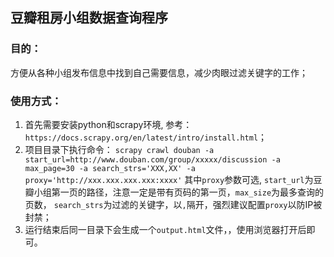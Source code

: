 ## 豆瓣租房小组数据查询程序

### 目的：
方便从各种小组发布信息中找到自己需要信息，减少肉眼过滤关键字的工作；

### 使用方式：
1. 首先需要安装python和scrapy环境, 参考：`https://docs.scrapy.org/en/latest/intro/install.html`；
2. 项目目录下执行命令：
   `scrapy crawl douban -a start_url=http://www.douban.com/group/xxxxx/discussion -a max_page=30 -a search_strs='XXX,XX' -a proxy='http://xxx.xxx.xxx.xxx:xxxx'`
   其中`proxy`参数可选, `start_url`为豆瓣小组第一页的路径，注意一定是带有页码的第一页，`max_size`为最多查询的页数， `search_strs`为过滤的关键字，以`,`隔开，强烈建议配置`proxy`以防IP被封禁；
3. 运行结束后同一目录下会生成一个`output.html`文件，，使用浏览器打开后即可。   